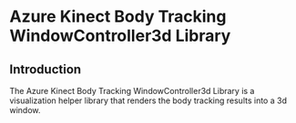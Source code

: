 # Azure Kinect Body Tracking WindowController3d Library

## Introduction

The Azure Kinect Body Tracking WindowController3d Library is a visualization helper library that renders the body
tracking results into a 3d window.
